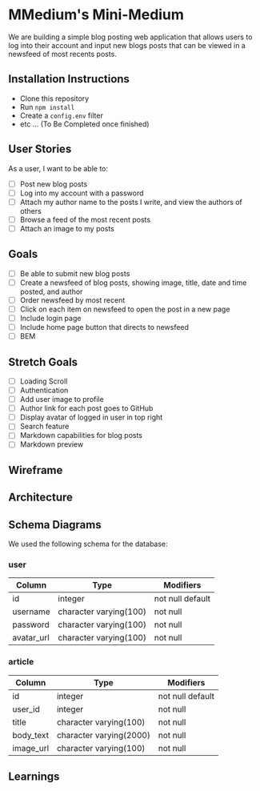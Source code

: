# MMedium's Mini-Medium

We are building a simple blog posting web application that allows users to log into their account and input new blogs posts that can be viewed in a newsfeed of most recents posts.

## Installation Instructions
- Clone this repository
- Run ```npm install```
- Create a ```config.env``` filter
- etc ... (To Be Completed once finished)

## User Stories

As a user, I want to be able to:
- [ ] Post new blog posts
- [ ] Log into my account with a password
- [ ] Attach my author name to the posts I write, and view the authors of others
- [ ] Browse a feed of the most recent posts
- [ ] Attach an image to my posts

## Goals
- [ ] Be able to submit new blog posts
- [ ] Create a newsfeed of blog posts, showing image, title, date and time posted, and author
- [ ] Order newsfeed by most recent
- [ ] Click on each item on newsfeed to open the post in a new page
- [ ] Include login page
- [ ] Include home page button that directs to newsfeed
- [ ] BEM

## Stretch Goals
- [ ] Loading Scroll
- [ ] Authentication
- [ ] Add user image to profile
- [ ] Author link for each post goes to GitHub
- [ ] Display avatar of logged in user in top right
- [ ] Search feature
- [ ] Markdown capabilities for blog posts
- [ ] Markdown preview

## Wireframe

## Architecture

## Schema Diagrams

We used the following schema for the database:

### user
Column | Type | Modifiers
--- | --- | ---
id | integer | not null default
username | character varying(100) | not null
password | character varying(100) | not null
avatar_url | character varying(100) | not null

### article
Column | Type | Modifiers
--- | --- | ---
id | integer | not null default
user_id | integer | not null
title | character varying(100) | not null
body_text | character varying(2000) | not null
image_url | character varying(100) | not null

## Learnings
